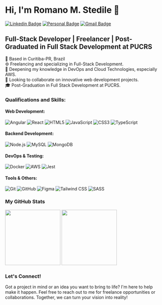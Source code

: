 # Hi, I'm Romano M. Stedile 👋

[![Linkedin Badge](https://img.shields.io/badge/-LinkedIn-b8326f?style=flat-square&logo=Linkedin&logoColor=white&link=https://www.linkedin.com/in/romano-stedile/)](https://www.linkedin.com/in/romano-stedile/)
[![Personal Badge](https://img.shields.io/badge/-Website-b8326f?style=flat-square&logo=Me&logoColor=white&link=http://romanostd.s3-website-us-east-1.amazonaws.com/)](http://romanostd.s3-website-us-east-1.amazonaws.com/)
[![Gmail Badge](https://img.shields.io/badge/-Email-b8326f?style=flat-square&logo=Gmail&logoColor=white&link=mailto:romanostedile@gmail.com)](mailto:romanostedile@gmail.com)

## Full-Stack Developer | Freelancer | Post-Graduated in Full Stack Development at PUCRS

📍 Based in Curitiba-PR, Brazil  
⚙️ Freelancing and specializing in Full-Stack Development.  
🌱 Deepening my knowledge in DevOps and Cloud Technologies, especially AWS.  
👯 Looking to collaborate on innovative web development projects.  
🎓 Post-Graduation in Full Stack Development at PUCRS.  

### Qualifications and Skills:

#### Web Development: 
![Angular](https://img.shields.io/badge/Angular-DD0031?style=flat-square&logo=angular&logoColor=white) 
![React](https://img.shields.io/badge/React-61DAFB?style=flat-square&logo=react&logoColor=black) 
![HTML5](https://img.shields.io/badge/HTML5-E34F26?style=flat-square&logo=html5&logoColor=white) 
![JavaScript](https://img.shields.io/badge/JavaScript-F7DF1E?style=flat-square&logo=javascript&logoColor=black) 
![CSS3](https://img.shields.io/badge/CSS3-1572B6?style=flat-square&logo=css3&logoColor=white) 
![TypeScript](https://img.shields.io/badge/TypeScript-3178C6?style=flat-square&logo=typescript&logoColor=white)

#### Backend Development:
![Node.js](https://img.shields.io/badge/Node.js-339933?style=flat-square&logo=node-dot-js&logoColor=white)
![MySQL](https://img.shields.io/badge/MySQL-4479A1?style=flat-square&logo=mysql&logoColor=white)
![MongoDB](https://img.shields.io/badge/MongoDB-47A248?style=flat-square&logo=mongodb&logoColor=white)

#### DevOps & Testing:
![Docker](https://img.shields.io/badge/Docker-2496ED?style=flat-square&logo=docker&logoColor=white)
![AWS](https://img.shields.io/badge/Amazon_AWS-232F3E?style=flat-square&logo=amazonaws&logoColor=white)
![Jest](https://img.shields.io/badge/Jest-C21325?style=flat-square&logo=jest&logoColor=white)

#### Tools & Others:
![Git](https://img.shields.io/badge/Git-F05032?style=flat-square&logo=git&logoColor=white)
![GitHub](https://img.shields.io/badge/GitHub-181717?style=flat-square&logo=github&logoColor=white)
![Figma](https://img.shields.io/badge/Figma-F24E1E?style=flat-square&logo=figma&logoColor=white)
![Tailwind CSS](https://img.shields.io/badge/Tailwind_CSS-06B6D4?style=flat-square&logo=tailwind-css&logoColor=white)
![SASS](https://img.shields.io/badge/Sass-CC6699?style=flat-square&logo=sass&logoColor=white)

### My GitHub Stats

<p float="left">
  <img src="https://github-readme-stats.vercel.app/api?username=romanostd&show_icons=true&theme=radical" height="180">
  <img src="https://github-readme-stats.vercel.app/api/top-langs/?username=romanostd&theme=radical&layout=compact" height="180">
</p>

### Let's Connect!
Got a project in mind or an idea you want to bring to life? I'm here to help make it happen. Feel free to reach out to me for freelance opportunities or collaborations. Together, we can turn your vision into reality!
